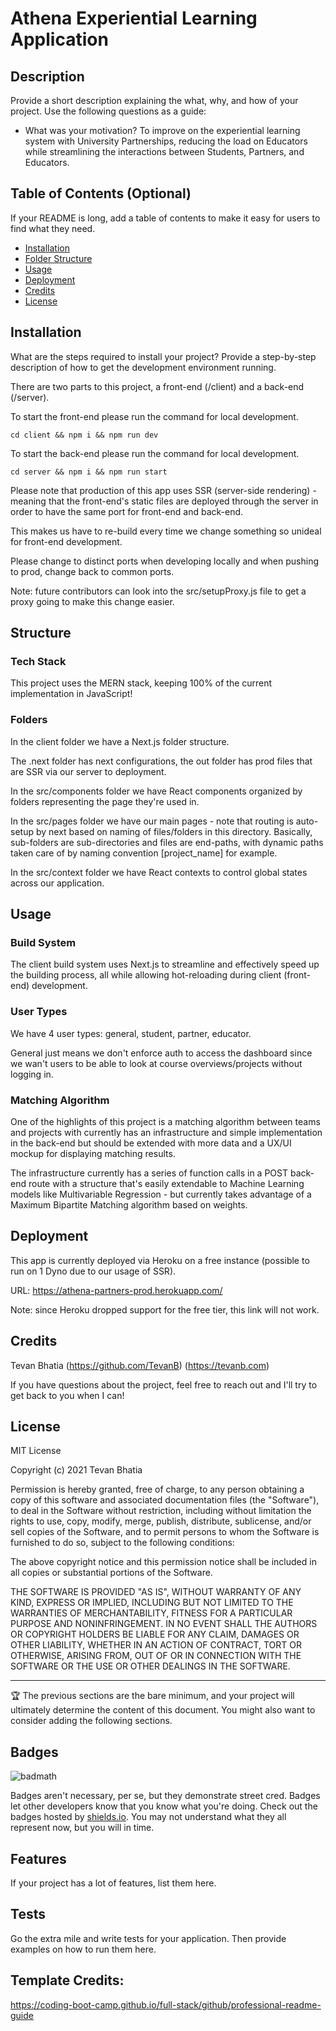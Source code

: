 # Athena Experiential Learning Application

## Description

Provide a short description explaining the what, why, and how of your project. Use the following questions as a guide:

- What was your motivation?
  To improve on the experiential learning system with University Partnerships, reducing the load on Educators while streamlining the interactions between Students, Partners, and Educators.

## Table of Contents (Optional)

If your README is long, add a table of contents to make it easy for users to find what they need.

- [Installation](#installation)
- [Folder Structure](#structure)
- [Usage](#usage)
- [Deployment](#deployment)
- [Credits](#credits)
- [License](#license)

## Installation

What are the steps required to install your project? Provide a step-by-step description of how to get the development environment running.

There are two parts to this project, a front-end (/client) and a back-end (/server).

To start the front-end please run the command for local development.

```
cd client && npm i && npm run dev
```

To start the back-end please run the command for local development.

```
cd server && npm i && npm run start
```

Please note that production of this app uses SSR (server-side rendering) - meaning that the front-end's static files are deployed through the server in order to have the same port for front-end and back-end.

This makes us have to re-build every time we change something so unideal for front-end development.

Please change to distinct ports when developing locally and when pushing to prod, change back to common ports.

Note: future contributors can look into the src/setupProxy.js file to get a proxy going to make this change easier.

## Structure

### Tech Stack

This project uses the MERN stack, keeping 100% of the current implementation in JavaScript!

### Folders

In the client folder we have a Next.js folder structure.

The .next folder has next configurations, the out folder has prod files that are SSR via our server to deployment.

In the src/components folder we have React components organized by folders representing the page they're used in.

In the src/pages folder we have our main pages - note that routing is auto-setup by next based on naming of files/folders in this directory. Basically, sub-folders are sub-directories and files are end-paths, with dynamic paths taken care of by naming convention [project_name] for example.

In the src/context folder we have React contexts to control global states across our application.

## Usage

### Build System

The client build system uses Next.js to streamline and effectively speed up the building process, all while allowing hot-reloading during client (front-end) development.

### User Types

We have 4 user types: general, student, partner, educator.

General just means we don't enforce auth to access the dashboard since we wan't users to be able to look at course overviews/projects without logging in.

### Matching Algorithm

One of the highlights of this project is a matching algorithm between teams and projects with currently has an infrastructure and simple implementation in the back-end but should be extended with more data and a UX/UI mockup for displaying matching results.

The infrastructure currently has a series of function calls in a POST back-end route with a structure that's easily extendable to Machine Learning models like Multivariable Regression - but currently takes advantage of a Maximum Bipartite Matching algorithm based on weights.

## Deployment

This app is currently deployed via Heroku on a free instance (possible to run on 1 Dyno due to our usage of SSR).

URL: https://athena-partners-prod.herokuapp.com/

Note: since Heroku dropped support for the free tier, this link will not work.

## Credits

Tevan Bhatia (https://github.com/TevanB) (https://tevanb.com)

If you have questions about the project, feel free to reach out and I'll try to get back to you when I can!

## License

MIT License

Copyright (c) 2021 Tevan Bhatia

Permission is hereby granted, free of charge, to any person obtaining a copy
of this software and associated documentation files (the "Software"), to deal
in the Software without restriction, including without limitation the rights
to use, copy, modify, merge, publish, distribute, sublicense, and/or sell
copies of the Software, and to permit persons to whom the Software is
furnished to do so, subject to the following conditions:

The above copyright notice and this permission notice shall be included in all
copies or substantial portions of the Software.

THE SOFTWARE IS PROVIDED "AS IS", WITHOUT WARRANTY OF ANY KIND, EXPRESS OR
IMPLIED, INCLUDING BUT NOT LIMITED TO THE WARRANTIES OF MERCHANTABILITY,
FITNESS FOR A PARTICULAR PURPOSE AND NONINFRINGEMENT. IN NO EVENT SHALL THE
AUTHORS OR COPYRIGHT HOLDERS BE LIABLE FOR ANY CLAIM, DAMAGES OR OTHER
LIABILITY, WHETHER IN AN ACTION OF CONTRACT, TORT OR OTHERWISE, ARISING FROM,
OUT OF OR IN CONNECTION WITH THE SOFTWARE OR THE USE OR OTHER DEALINGS IN THE
SOFTWARE.

---

🏆 The previous sections are the bare minimum, and your project will ultimately determine the content of this document. You might also want to consider adding the following sections.

## Badges

![badmath](https://img.shields.io/github/languages/top/lernantino/badmath)

Badges aren't necessary, per se, but they demonstrate street cred. Badges let other developers know that you know what you're doing. Check out the badges hosted by [shields.io](https://shields.io/). You may not understand what they all represent now, but you will in time.

## Features

If your project has a lot of features, list them here.

## Tests

Go the extra mile and write tests for your application. Then provide examples on how to run them here.

## Template Credits:

https://coding-boot-camp.github.io/full-stack/github/professional-readme-guide
